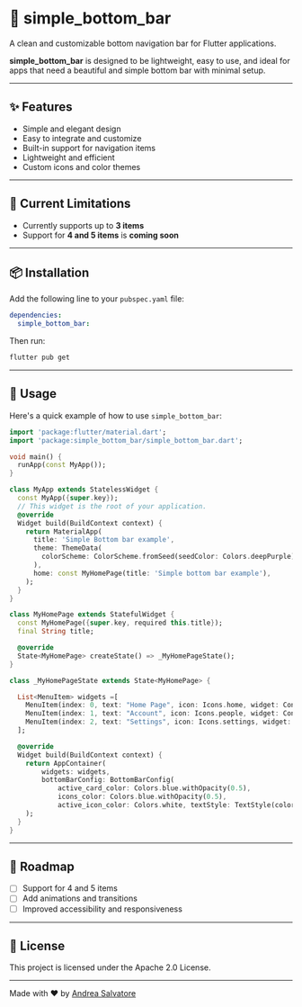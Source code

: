 # 📱 simple_bottom_bar

A clean and customizable bottom navigation bar for Flutter applications.

**simple_bottom_bar** is designed to be lightweight, easy to use, and ideal for apps that need a beautiful and simple bottom bar with minimal setup.

---

## ✨ Features

- Simple and elegant design
- Easy to integrate and customize
- Built-in support for navigation items
- Lightweight and efficient
- Custom icons and color themes

---

## 🚧 Current Limitations

- Currently supports up to **3 items**
- Support for **4 and 5 items** is **coming soon**

---

## 📦 Installation

Add the following line to your `pubspec.yaml` file:

```yaml
dependencies:
  simple_bottom_bar:
```

Then run:

```bash
flutter pub get
```

---

## 🚀 Usage

Here's a quick example of how to use `simple_bottom_bar`:

```dart
import 'package:flutter/material.dart';
import 'package:simple_bottom_bar/simple_bottom_bar.dart';

void main() {
  runApp(const MyApp());
}

class MyApp extends StatelessWidget {
  const MyApp({super.key});
  // This widget is the root of your application.
  @override
  Widget build(BuildContext context) {
    return MaterialApp(
      title: 'Simple Bottom bar example',
      theme: ThemeData(
        colorScheme: ColorScheme.fromSeed(seedColor: Colors.deepPurple),
      ),
      home: const MyHomePage(title: 'Simple bottom bar example'),
    );
  }
}

class MyHomePage extends StatefulWidget {
  const MyHomePage({super.key, required this.title});
  final String title;

  @override
  State<MyHomePage> createState() => _MyHomePageState();
}

class _MyHomePageState extends State<MyHomePage> {

  List<MenuItem> widgets =[
    MenuItem(index: 0, text: "Home Page", icon: Icons.home, widget: Container(child: Text("Home page"),)),
    MenuItem(index: 1, text: "Account", icon: Icons.people, widget: Container(child: Text("Account"),)),
    MenuItem(index: 2, text: "Settings", icon: Icons.settings, widget: Container(child: Text("Settings"),)),
  ];

  @override
  Widget build(BuildContext context) {
    return AppContainer(
        widgets: widgets,
        bottomBarConfig: BottomBarConfig(
            active_card_color: Colors.blue.withOpacity(0.5),
            icons_color: Colors.blue.withOpacity(0.5),
            active_icon_color: Colors.white, textStyle: TextStyle(color: Colors.white)),
    );
  }
}

```

---

## 🔮 Roadmap

- [ ] Support for 4 and 5 items
- [ ] Add animations and transitions
- [ ] Improved accessibility and responsiveness

---

## 📝 License

This project is licensed under the Apache 2.0 License.

---

Made with ❤️ by [Andrea Salvatore](https://andreasalvatoredeveloper.it/)
